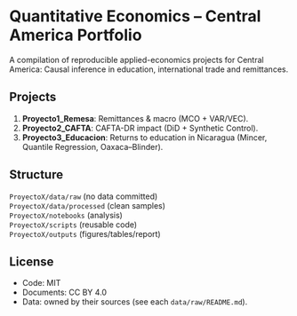 # Quantitative Economics – Central America Portfolio

A compilation of reproducible applied-economics projects for Central America: Causal inference in education, international trade and remittances.

## Projects
1. **Proyecto1_Remesa**: Remittances & macro (MCO + VAR/VEC).
2. **Proyecto2_CAFTA**: CAFTA-DR impact (DiD + Synthetic Control).
3. **Proyecto3_Educacion**: Returns to education in Nicaragua (Mincer, Quantile Regression, Oaxaca–Blinder).

## Structure
`ProyectoX/data/raw` (no data committed)  
`ProyectoX/data/processed` (clean samples)  
`ProyectoX/notebooks` (analysis)  
`ProyectoX/scripts` (reusable code)  
`ProyectoX/outputs` (figures/tables/report)

## License
- Code: MIT  
- Documents: CC BY 4.0  
- Data: owned by their sources (see each `data/raw/README.md`).
